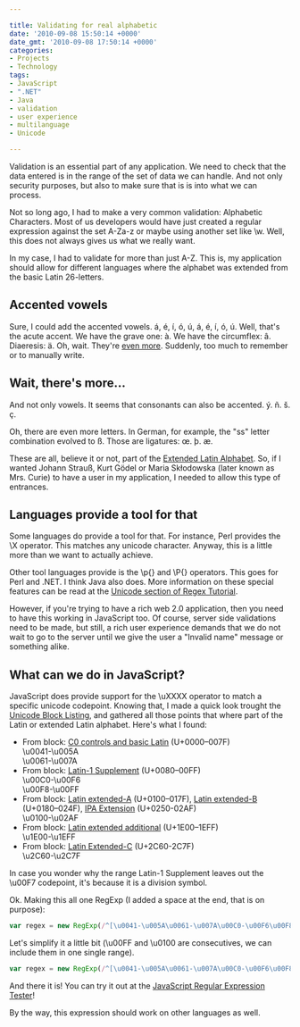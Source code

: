 ```yaml
---

title: Validating for real alphabetic
date: '2010-09-08 15:50:14 +0000'
date_gmt: '2010-09-08 17:50:14 +0000'
categories:
- Projects
- Technology
tags:
- JavaScript
- ".NET"
- Java
- validation
- user experience
- multilanguage
- Unicode

---
```


Validation is an essential part of any application. We need to check that the data entered is in the range of the set of data we can handle. And not only security purposes, but also to make sure that is is into what we can process.

Not so long ago, I had to make a very common validation: Alphabetic Characters. Most of us developers would have just created a regular expression against the set A-Za-z or maybe using another set like \w. Well, this does not always gives us what we really want.

In my case, I had to validate for more than just A-Z. This is, my application should allow for different languages where the alphabet was extended from the basic Latin 26-letters.

## Accented vowels

Sure, I could add the accented vowels. á, é, í, ó, ú, á, é, í, ó, ú. Well, that's the acute accent. We have the grave one: &agrave;. We have the circumflex: &acirc;. Diaeresis: &auml;. Oh, wait. They're [even more](http://en.wikipedia.org/wiki/Diacritic). Suddenly, too much to remember or to manually write.

## Wait, there's more...

And not only vowels. It seems that consonants can also be accented. &yacute;. ñ. &scaron;. &ccedil;.

Oh, there are even more letters. In German, for example, the "ss" letter combination evolved to &szlig;. Those are ligatures: &oelig;. &thorn;. &aelig;.

These are all, believe it or not, part of the [Extended Latin Alphabet](http://en.wikipedia.org/wiki/Latin-derived_alphabet). So, if I wanted Johann Strau&szlig;, Kurt G&ouml;del or Maria Skłodowska (later known as Mrs. Curie) to have a user in my application, I needed to allow this type of entrances.

## Languages provide a tool for that

Some languages do provide a tool for that. For instance, Perl provides the \X operator. This matches any unicode character. Anyway, this is a little more than we want to actually achieve.

Other tool languages provide is the \p{} and \P{} operators. This goes for Perl and .NET. I think Java also does. More information on these special features can be read at the [Unicode section of Regex Tutorial](http://www.regular-expressions.info/unicode.html).

However, if you're trying to have a rich web 2.0 application, then you need to have this working in JavaScript too. Of course, server side validations need to be made, but still, a rich user experience demands that we do not wait to go to the server until we give the user a "Invalid name" message or something alike.

## What can we do in JavaScript?

JavaScript does provide support for the \uXXXX operator to match a specific unicode codepoint. Knowing that, I made a quick look trought the [Unicode Block Listing](http://www.fileformat.info/info/unicode/block/index.htm), and gathered all those points that where part of the Latin or extended Latin alphabet. Here's what I found:

- From block: [C0 controls and basic Latin](http://www.fileformat.info/info/unicode/block/basic_latin/index.htm) (U+0000&ndash;007F)<br />
\u0041-\u005A<br />
\u0061-\u007A
- From block: [Latin-1 Supplement](http://www.fileformat.info/info/unicode/block/latin_supplement/index.htm) (U+0080&ndash;00FF)<br />
\u00C0-\u00F6<br />
\u00F8-\u00FF
- From block: [Latin extended-A](http://www.fileformat.info/info/unicode/block/latin_extended_a/index.htm) (U+0100&ndash;017F), [Latin extended-B](http://www.fileformat.info/info/unicode/block/latin_extended_b/index.htm) (U+0180&ndash;024F), [IPA Extension](http://www.fileformat.info/info/unicode/block/ipa_extensions/index.htm) (U+0250-02AF)<br />
\u0100-\u02AF
- From block: [Latin extended additional](http://www.fileformat.info/info/unicode/block/latin_extended_additional/index.htm) (U+1E00&ndash;1EFF)<br />
\u1E00-\u1EFF
- From block: [Latin Extended-C](http://www.fileformat.info/info/unicode/block/latin_extended_c/index.htm) (U+2C60-2C7F)<br />
\u2C60-\u2C7F

In case you wonder why the range Latin-1 Supplement leaves out the \u00F7 codepoint, it's because it is a division symbol.

Ok. Making this all one RegExp (I added a space at the end, that is on purpose):

```javascript
var regex = new RegExp(/^[\u0041-\u005A\u0061-\u007A\u00C0-\u00F6\u00F8-\u00FF\u0100-\u02AF\u1E00-\u1EFF\u2C60-\u2C7F ]+$/);
```

Let's simplify it a little bit (\u00FF and \u0100 are consecutives, we can include them in one single range).

```javascript
var regex = new RegExp(/^[\u0041-\u005A\u0061-\u007A\u00C0-\u00F6\u00F8-\u02AF\u1E00-\u1EFF\u2C60-\u2C7F ]+$/);
```

And there it is! You can try it out at the [JavaScript Regular Expression Tester](http://www.regular-expressions.info/javascriptexample.html)!

By the way, this expression should work on other languages as well.
